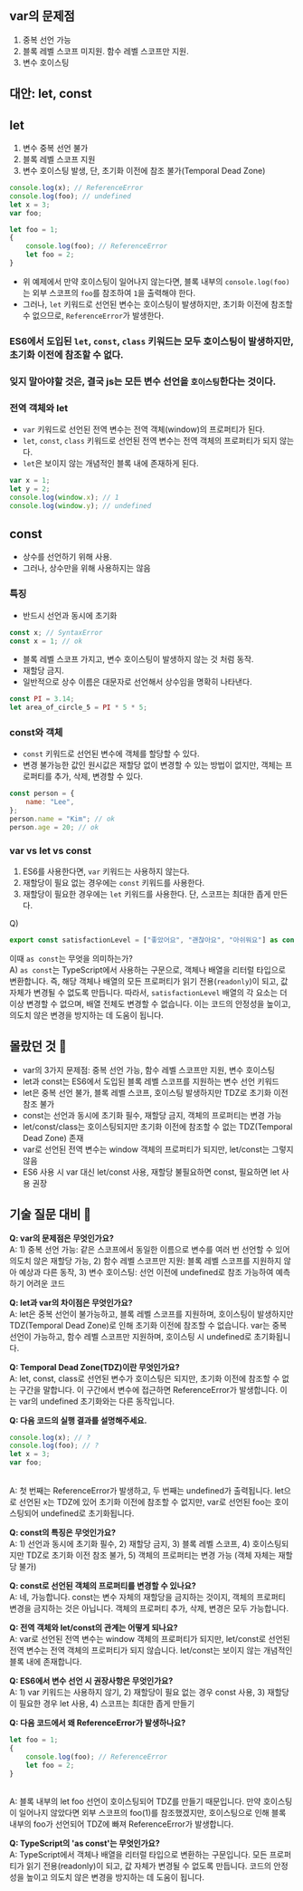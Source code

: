 ## var의 문제점

1. 중복 선언 가능
2. 블록 레벨 스코프 미지원. 함수 레벨 스코프만 지원.
3. 변수 호이스팅

## 대안: let, const

## let

1. 변수 중복 선언 불가
2. 블록 레벨 스코프 지원
3. 변수 호이스팅 발생, 단, 초기화 이전에 참조 불가(Temporal Dead Zone)

```js
console.log(x); // ReferenceError
console.log(foo); // undefined
let x = 3;
var foo;
```

```js
let foo = 1;
{
    console.log(foo); // ReferenceError
    let foo = 2;
}
```

-   위 예제에서 만약 호이스팅이 일어나지 않는다면, 블록 내부의 `console.log(foo)`는 외부 스코프의 `foo`를 참조하여 `1`을 출력해야 한다.
-   그러나, `let` 키워드로 선언된 변수는 호이스팅이 발생하지만, 초기화 이전에 참조할 수 없으므로, `ReferenceError`가 발생한다.

### ES6에서 도입된 `let`, `const`, `class` 키워드는 모두 호이스팅이 발생하지만, 초기화 이전에 참조할 수 없다.

### 잊지 말아야할 것은, 결국 js는 모든 변수 선언을 `호이스팅`한다는 것이다.

### 전역 객체와 let

-   `var` 키워드로 선언된 전역 변수는 전역 객체(window)의 프로퍼티가 된다.
-   `let`, `const`, `class` 키워드로 선언된 전역 변수는 전역 객체의 프로퍼티가 되지 않는다.
-   `let`은 보이지 않는 개념적인 블록 내에 존재하게 된다.

```js
var x = 1;
let y = 2;
console.log(window.x); // 1
console.log(window.y); // undefined
```

## const

-   상수를 선언하기 위해 사용.
-   그러나, 상수만을 위해 사용하지는 않음

### 특징

-   반드시 선언과 동시에 초기화

```js
const x; // SyntaxError
const x = 1; // ok
```

-   블록 레벨 스코프 가지고, 변수 호이스팅이 발생하지 않는 것 처럼 동작.
-   재할당 금지.
-   일반적으로 상수 이름은 대문자로 선언해서 상수임을 명확히 나타낸다.

```js
const PI = 3.14;
let area_of_circle_5 = PI * 5 * 5;
```

### const와 객체

-   `const` 키워드로 선언된 변수에 객체를 할당할 수 있다.
-   변경 불가능한 값인 원시값은 재할당 없이 변경할 수 있는 방법이 없지만, 객체는 프로퍼티를 추가, 삭제, 변경할 수 있다.

```js
const person = {
    name: "Lee",
};
person.name = "Kim"; // ok
person.age = 20; // ok
```

### var vs let vs const

1. ES6를 사용한다면, `var` 키워드는 사용하지 않는다.
2. 재할당이 필요 없는 경우에는 `const` 키워드를 사용한다.
3. 재할당이 필요한 경우에는 `let` 키워드를 사용한다. 단, 스코프는 최대한 좁게 만든다.

Q)

```ts
export const satisfactionLevel = ["좋았어요", "괜찮아요", "아쉬워요"] as const;
```

이때 `as const`는 무엇을 의미하는가?<br />
A) `as const`는 TypeScript에서 사용하는 구문으로, 객체나 배열을 리터럴 타입으로 변환합니다. 즉, 해당 객체나 배열의 모든 프로퍼티가 읽기 전용(`readonly`)이 되고, 값 자체가 변경될 수 없도록 만듭니다.
따라서, `satisfactionLevel` 배열의 각 요소는 더 이상 변경할 수 없으며, 배열 전체도 변경할 수 없습니다. 이는 코드의 안정성을 높이고, 의도치 않은 변경을 방지하는 데 도움이 됩니다.

## 몰랐던 것 📝

-   var의 3가지 문제점: 중복 선언 가능, 함수 레벨 스코프만 지원, 변수 호이스팅
-   let과 const는 ES6에서 도입된 블록 레벨 스코프를 지원하는 변수 선언 키워드
-   let은 중복 선언 불가, 블록 레벨 스코프, 호이스팅 발생하지만 TDZ로 초기화 이전 참조 불가
-   const는 선언과 동시에 초기화 필수, 재할당 금지, 객체의 프로퍼티는 변경 가능
-   let/const/class는 호이스팅되지만 초기화 이전에 참조할 수 없는 TDZ(Temporal Dead Zone) 존재
-   var로 선언된 전역 변수는 window 객체의 프로퍼티가 되지만, let/const는 그렇지 않음
-   ES6 사용 시 var 대신 let/const 사용, 재할당 불필요하면 const, 필요하면 let 사용 권장

## 기술 질문 대비 🤔

**Q: var의 문제점은 무엇인가요?**<br />
A: 1) 중복 선언 가능: 같은 스코프에서 동일한 이름으로 변수를 여러 번 선언할 수 있어 의도치 않은 재할당 가능, 2) 함수 레벨 스코프만 지원: 블록 레벨 스코프를 지원하지 않아 예상과 다른 동작, 3) 변수 호이스팅: 선언 이전에 undefined로 참조 가능하여 예측하기 어려운 코드

**Q: let과 var의 차이점은 무엇인가요?**<br />
A: let은 중복 선언이 불가능하고, 블록 레벨 스코프를 지원하며, 호이스팅이 발생하지만 TDZ(Temporal Dead Zone)로 인해 초기화 이전에 참조할 수 없습니다. var는 중복 선언이 가능하고, 함수 레벨 스코프만 지원하며, 호이스팅 시 undefined로 초기화됩니다.

**Q: Temporal Dead Zone(TDZ)이란 무엇인가요?**<br />
A: let, const, class로 선언된 변수가 호이스팅은 되지만, 초기화 이전에 참조할 수 없는 구간을 말합니다. 이 구간에서 변수에 접근하면 ReferenceError가 발생합니다. 이는 var의 undefined 초기화와는 다른 동작입니다.

**Q: 다음 코드의 실행 결과를 설명해주세요.**<br />

```javascript
console.log(x); // ?
console.log(foo); // ?
let x = 3;
var foo;
```
<br />
A: 첫 번째는 ReferenceError가 발생하고, 두 번째는 undefined가 출력됩니다. let으로 선언된 x는 TDZ에 있어 초기화 이전에 참조할 수 없지만, var로 선언된 foo는 호이스팅되어 undefined로 초기화됩니다.

**Q: const의 특징은 무엇인가요?**<br />
A: 1) 선언과 동시에 초기화 필수, 2) 재할당 금지, 3) 블록 레벨 스코프, 4) 호이스팅되지만 TDZ로 초기화 이전 참조 불가, 5) 객체의 프로퍼티는 변경 가능 (객체 자체는 재할당 불가)

**Q: const로 선언된 객체의 프로퍼티를 변경할 수 있나요?**<br />
A: 네, 가능합니다. const는 변수 자체의 재할당을 금지하는 것이지, 객체의 프로퍼티 변경을 금지하는 것은 아닙니다. 객체의 프로퍼티 추가, 삭제, 변경은 모두 가능합니다.

**Q: 전역 객체와 let/const의 관계는 어떻게 되나요?**<br />
A: var로 선언된 전역 변수는 window 객체의 프로퍼티가 되지만, let/const로 선언된 전역 변수는 전역 객체의 프로퍼티가 되지 않습니다. let/const는 보이지 않는 개념적인 블록 내에 존재합니다.

**Q: ES6에서 변수 선언 시 권장사항은 무엇인가요?**<br />
A: 1) var 키워드는 사용하지 않기, 2) 재할당이 필요 없는 경우 const 사용, 3) 재할당이 필요한 경우 let 사용, 4) 스코프는 최대한 좁게 만들기

**Q: 다음 코드에서 왜 ReferenceError가 발생하나요?**<br />
```javascript
let foo = 1;
{
    console.log(foo); // ReferenceError
    let foo = 2;
}
```
<br />
A: 블록 내부의 let foo 선언이 호이스팅되어 TDZ를 만들기 때문입니다. 만약 호이스팅이 일어나지 않았다면 외부 스코프의 foo(1)를 참조했겠지만, 호이스팅으로 인해 블록 내부의 foo가 선언되어 TDZ에 빠져 ReferenceError가 발생합니다.

**Q: TypeScript의 'as const'는 무엇인가요?**<br />
A: TypeScript에서 객체나 배열을 리터럴 타입으로 변환하는 구문입니다. 모든 프로퍼티가 읽기 전용(readonly)이 되고, 값 자체가 변경될 수 없도록 만듭니다. 코드의 안정성을 높이고 의도치 않은 변경을 방지하는 데 도움이 됩니다.
